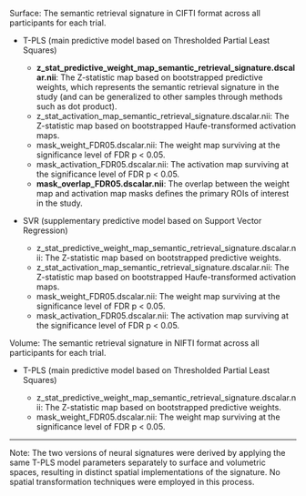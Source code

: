 Surface: The semantic retrieval signature in CIFTI format across all participants for each trial.

*   T-PLS (main predictive model based on Thresholded Partial Least Squares)

    *   **z\_stat\_predictive\_weight\_map\_semantic\_retrieval\_signature.dscalar.nii**: The Z-statistic map based on bootstrapped predictive weights, which represents the semantic retrieval signature in the study (and can be generalized to other samples through methods such as dot product).
    *   z\_stat\_activation\_map\_semantic\_retrieval\_signature.dscalar.nii: The Z-statistic map based on bootstrapped Haufe-transformed activation maps.
    *   mask\_weight\_FDR05.dscalar.nii: The weight map surviving at the significance level of FDR p < 0.05.
    *   mask\_activation\_FDR05.dscalar.nii: The activation map surviving at the significance level of FDR p < 0.05.
    *   **mask\_overlap\_FDR05.dscalar.nii**: The overlap between the weight map and activation map masks defines the primary ROIs of interest in the study.&#x20;
*   SVR (supplementary predictive model based on Support Vector Regression)

    *   z\_stat\_predictive\_weight\_map\_semantic\_retrieval\_signature.dscalar.nii: The Z-statistic map based on bootstrapped predictive weights.
    *   z\_stat\_activation\_map\_semantic\_retrieval\_signature.dscalar.nii: The Z-statistic map based on bootstrapped Haufe-transformed activation maps.
    *   mask\_weight\_FDR05.dscalar.nii: The weight map surviving at the significance level of FDR p < 0.05.
    *   mask\_activation\_FDR05.dscalar.nii: The activation map surviving at the significance level of FDR p < 0.05.

Volume: The semantic retrieval signature in NIFTI format across all participants for each trial.

*   T-PLS (main predictive model based on Thresholded Partial Least Squares)

    *   z\_stat\_predictive\_weight\_map\_semantic\_retrieval\_signature.dscalar.nii: The Z-statistic map based on bootstrapped predictive weights.
    *   mask\_weight\_FDR05.dscalar.nii: The weight map surviving at the significance level of FDR p < 0.05.

***

Note: The two versions of neural signatures were derived by applying the same T-PLS model parameters separately to surface and volumetric spaces, resulting in distinct spatial implementations of the signature. No spatial transformation techniques were employed in this process.
